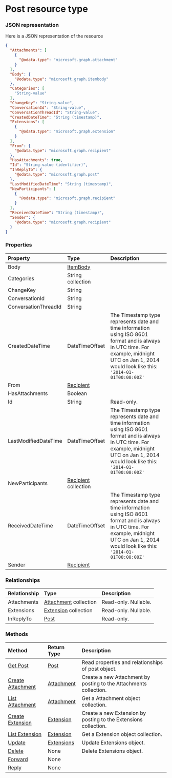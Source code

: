 # Post resource type



### JSON representation

Here is a JSON representation of the resource

<!-- {
  "blockType": "resource",
  "optionalProperties": [
    "Attachments",
    "Extensions",
    "InReplyTo"
  ],
  "@odata.type": "microsoft.graph.post"
}-->

```json
{
  "Attachments": [
    {
      "@odata.type": "microsoft.graph.attachment"
    }
  ],
  "Body": {
    "@odata.type": "microsoft.graph.itembody"
  },
  "Categories": [
    "String-value"
  ],
  "ChangeKey": "String-value",
  "ConversationId": "String-value",
  "ConversationThreadId": "String-value",
  "CreatedDateTime": "String (timestamp)",
  "Extensions": [
    {
      "@odata.type": "microsoft.graph.extension"
    }
  ],
  "From": {
    "@odata.type": "microsoft.graph.recipient"
  },
  "HasAttachments": true,
  "Id": "String-value (identifier)",
  "InReplyTo": {
    "@odata.type": "microsoft.graph.post"
  },
  "LastModifiedDateTime": "String (timestamp)",
  "NewParticipants": [
    {
      "@odata.type": "microsoft.graph.recipient"
    }
  ],
  "ReceivedDateTime": "String (timestamp)",
  "Sender": {
    "@odata.type": "microsoft.graph.recipient"
  }
}

```
### Properties
| Property	   | Type	|Description|
|:---------------|:--------|:----------|
|Body|[ItemBody](itembody.md)||
|Categories|String collection||
|ChangeKey|String||
|ConversationId|String||
|ConversationThreadId|String||
|CreatedDateTime|DateTimeOffset|The Timestamp type represents date and time information using ISO 8601 format and is always in UTC time. For example, midnight UTC on Jan 1, 2014 would look like this: `'2014-01-01T00:00:00Z'`|
|From|[Recipient](recipient.md)||
|HasAttachments|Boolean||
|Id|String| Read-only.|
|LastModifiedDateTime|DateTimeOffset|The Timestamp type represents date and time information using ISO 8601 format and is always in UTC time. For example, midnight UTC on Jan 1, 2014 would look like this: `'2014-01-01T00:00:00Z'`|
|NewParticipants|[Recipient](recipient.md) collection||
|ReceivedDateTime|DateTimeOffset|The Timestamp type represents date and time information using ISO 8601 format and is always in UTC time. For example, midnight UTC on Jan 1, 2014 would look like this: `'2014-01-01T00:00:00Z'`|
|Sender|[Recipient](recipient.md)||

### Relationships
| Relationship | Type	|Description|
|:---------------|:--------|:----------|
|Attachments|[Attachment](attachment.md) collection| Read-only. Nullable.|
|Extensions|[Extension](extension.md) collection| Read-only. Nullable.|
|InReplyTo|[Post](post.md)| Read-only.|

### Methods

| Method		   | Return Type	|Description|
|:---------------|:--------|:----------|
|[Get Post](../api/post_get.md) | [Post](post.md) |Read properties and relationships of post object.|
|[Create Attachment](../api/post_post_attachments.md) |[Attachment](attachment.md)| Create a new Attachment by posting to the Attachments collection.|
|[List Attachment](../api/post_post_attachments.md) |[Attachment](attachment.md)| Get a Attachment object collection.|
|[Create Extension](../api/attachments_post_extensions.md) |[Extension](extension.md)| Create a new Extension by posting to the Extensions collection.|
|[List Extension](../api/attachments_post_extensions.md) |[Extension](extension.md)| Get a Extension object collection.|
|[Update](../api/extensions_update.md) | [Extensions](extensions.md)	|Update Extensions object. |
|[Delete](../api/extensions_delete.md) | None |Delete Extensions object. |
|[Forward](../api/extensions_forward.md)|None||
|[Reply](../api/extensions_reply.md)|None||

<!-- uuid: 972508eb-009b-45ab-822e-fdc84c3a8ebf
2015-10-25 12:45:03 UTC -->
<!-- {
  "type": "#page.annotation",
  "description": "Extensions resource",
  "keywords": "",
  "section": "documentation",
  "tocPath": ""
}-->